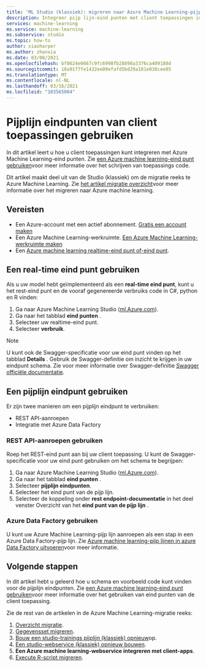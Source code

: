 ```yaml
---
title: 'ML Studio (klassiek): migreren naar Azure Machine Learning-pijp lijn-eind punten gebruiken'
description: Integreer pijp lijn-eind punten met client toepassingen in Azure Machine Learning.
services: machine-learning
ms.service: machine-learning
ms.subservice: studio
ms.topic: how-to
author: xiaoharper
ms.author: zhanxia
ms.date: 03/08/2021
ms.openlocfilehash: bf0624e0667c9fc6998fb28898a3376ca409180d
ms.sourcegitcommit: 18a91f7fe1432ee09efafd5bd29a181e038cee05
ms.translationtype: MT
ms.contentlocale: nl-NL
ms.lasthandoff: 03/16/2021
ms.locfileid: "103565004"
---
```

# <a name="consume-pipeline-endpoints-from-client-applications"></a>Pijplijn eindpunten van client toepassingen gebruiken

In dit artikel leert u hoe u client toepassingen kunt integreren met Azure Machine Learning-eind punten. Zie [een Azure machine learning-eind punt gebruiken](../how-to-consume-web-service.md)voor meer informatie over het schrijven van toepassings code.

Dit artikel maakt deel uit van de Studio (klassiek) om de migratie reeks te Azure Machine Learning. Zie [het artikel migratie overzicht](migrate-overview.md)voor meer informatie over het migreren naar Azure machine learning.

## <a name="prerequisites"></a>Vereisten

- Een Azure-account met een actief abonnement. [Gratis een account maken](https://azure.microsoft.com/free/?WT.mc_id=A261C142F)
- Een Azure Machine Learning-werkruimte. [Een Azure Machine Learning-werkruimte maken](../how-to-manage-workspace.md#create-a-workspace)
- Een [Azure machine learning realtime-eind punt of-eind punt](migrate-rebuild-web-service.md).


## <a name="consume-a-real-time-endpoint"></a>Een real-time eind punt gebruiken 

Als u uw model hebt geïmplementeerd als een **real-time eind punt**, kunt u het rest-eind punt en de vooraf gegenereerde verbruiks code in C#, python en R vinden:

1. Ga naar Azure Machine Learning Studio ([ml.Azure.com](https://ml.azure.com)).
1. Ga naar het tabblad **eind punten** .
1. Selecteer uw realtime-eind punt.
1. Selecteer **verbruik**.

> [!NOTE]
> U kunt ook de Swagger-specificatie voor uw eind punt vinden op het tabblad **Details** . Gebruik de Swagger-definitie om inzicht te krijgen in uw eindpunt schema. Zie voor meer informatie over Swagger-definitie [Swagger officiële documentatie](https://swagger.io/docs/specification/2-0/what-is-swagger/).


## <a name="consume-a-pipeline-endpoint"></a>Een pijplijn eindpunt gebruiken

Er zijn twee manieren om een pijplijn eindpunt te verbruiken:

- REST API-aanroepen
- Integratie met Azure Data Factory

### <a name="use-rest-api-calls"></a>REST API-aanroepen gebruiken

Roep het REST-eind punt aan bij uw client toepassing. U kunt de Swagger-specificatie voor uw eind punt gebruiken om het schema te begrijpen:

1. Ga naar Azure Machine Learning Studio ([ml.Azure.com](https://ml.azure.com)).
1. Ga naar het tabblad **eind punten** .
1. Selecteer **pijplijn eindpunten**.
1. Selecteer het eind punt van de pijp lijn.
1. Selecteer de koppeling onder **rest endpoint-documentatie** in het deel venster Overzicht van het **eind punt van de pijp lijn** .

### <a name="use-azure-data-factory"></a>Azure Data Factory gebruiken

U kunt uw Azure Machine Learning-pijp lijn aanroepen als een stap in een Azure Data Factory-pijp lijn. Zie [Azure machine learning-pijp lijnen in azure Data Factory uitvoeren](../../data-factory/transform-data-machine-learning-service.md)voor meer informatie.


## <a name="next-steps"></a>Volgende stappen

In dit artikel hebt u geleerd hoe u schema en voorbeeld code kunt vinden voor de pijplijn eindpunten. Zie [een Azure machine learning-eind punt gebruiken](../how-to-consume-web-service.md)voor meer informatie over het gebruiken van eind punten van de client toepassing.

Zie de rest van de artikelen in de Azure Machine Learning-migratie reeks: 
1. [Overzicht migratie](migrate-overview.md).
1. [Gegevensset migreren](migrate-register-dataset.md).
1. [Bouw een studio-trainings pijplijn (klassiek) opnieuw](migrate-rebuild-experiment.md)op.
1. [Een studio-webservice (klassiek) opnieuw bouwen](migrate-rebuild-web-service.md).
1. **Een Azure machine learning-webservice integreren met client-apps**.
1. [Execute R-script migreren](migrate-execute-r-script.md).